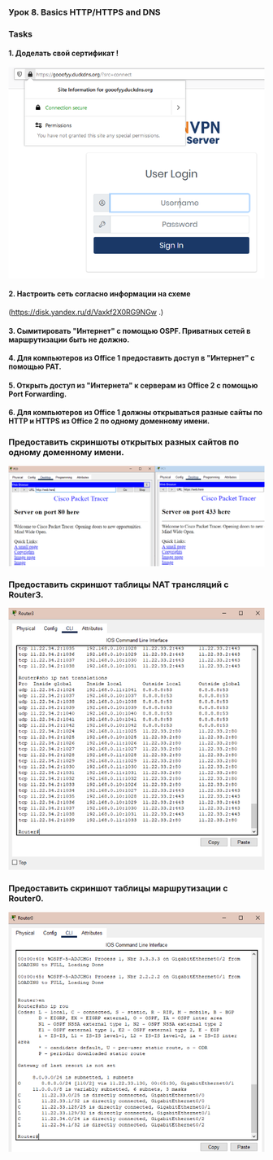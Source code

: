 ﻿### Урок 8. Basics HTTP/HTTPS and DNS

### Tasks
#### 1. Доделать свой сертификат !
![cart](./img/hw08/cert.png)
#### 2. Настроить сеть согласно информации на схеме
(https://disk.yandex.ru/d/Vaxkf2X0RG9NGw .)
#### 3. Сымитировать "Интернет" с помощью OSPF. Приватных сетей в маршрутизации быть не должно.
#### 4. Для компьютеров из Office 1 предоставить доступ в "Интернет" с помощью PAT.
#### 5. Открыть доступ из "Интернета" к серверам из Office 2 c помощью Port Forwarding.
#### 6. Для компьютеров из Office 1 должны открываться разные сайты по HTTP и HTTPS из Office 2 по одному доменному имени.

### Предоставить скриншоты открытых разных сайтов по одному доменному имени.
![servers_open](./img/hw08/servers_here.png)

### Предоставить скриншот таблицы NAT трансляций с Router3.
![show ip nat translation router3](./img/hw08/sho_ip_nat_tra_router3.png)

### Предоставить скриншот таблицы маршрутизации с Router0.
![show ip route router0](./img/hw08/sho_ip_rou_router0.png)

